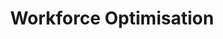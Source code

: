 ---
layout: solution-3
title: Workforce Optimisation
permalink: /solutions/strategic-advisory/workforce-optimisation
description: "Empower Your Team, Maximise Productivity: The Future of Workforce Optimisation"
og_image_url: /assets/img/photos/opengraph/axops-technologies-og-image-v1.jpg
---